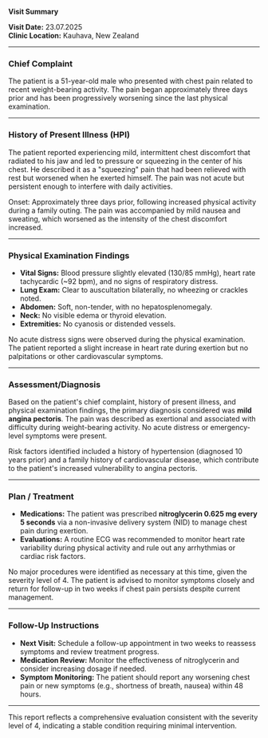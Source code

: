 

**Visit Summary**

**Visit Date:** 23.07.2025  
**Clinic Location:** Kauhava, New Zealand  

---

### **Chief Complaint**
The patient is a 51-year-old male who presented with chest pain related to recent weight-bearing activity. The pain began approximately three days prior and has been progressively worsening since the last physical examination.

---

### **History of Present Illness (HPI)**
The patient reported experiencing mild, intermittent chest discomfort that radiated to his jaw and led to pressure or squeezing in the center of his chest. He described it as a "squeezing" pain that had been relieved with rest but worsened when he exerted himself. The pain was not acute but persistent enough to interfere with daily activities.

Onset: Approximately three days prior, following increased physical activity during a family outing. The pain was accompanied by mild nausea and sweating, which worsened as the intensity of the chest discomfort increased.

---

### **Physical Examination Findings**
- **Vital Signs:** Blood pressure slightly elevated (130/85 mmHg), heart rate tachycardic (~92 bpm), and no signs of respiratory distress.
- **Lung Exam:** Clear to auscultation bilaterally, no wheezing or crackles noted.
- **Abdomen:** Soft, non-tender, with no hepatosplenomegaly.
- **Neck:** No visible edema or thyroid elevation.
- **Extremities:** No cyanosis or distended vessels.

No acute distress signs were observed during the physical examination. The patient reported a slight increase in heart rate during exertion but no palpitations or other cardiovascular symptoms.

---

### **Assessment/Diagnosis**
Based on the patient's chief complaint, history of present illness, and physical examination findings, the primary diagnosis considered was **mild angina pectoris**. The pain was described as exertional and associated with difficulty during weight-bearing activity. No acute distress or emergency-level symptoms were present.

Risk factors identified included a history of hypertension (diagnosed 10 years prior) and a family history of cardiovascular disease, which contribute to the patient's increased vulnerability to angina pectoris.

---

### **Plan / Treatment**
- **Medications:** The patient was prescribed **nitroglycerin 0.625 mg every 5 seconds** via a non-invasive delivery system (NID) to manage chest pain during exertion.
- **Evaluations:** A routine ECG was recommended to monitor heart rate variability during physical activity and rule out any arrhythmias or cardiac risk factors.

No major procedures were identified as necessary at this time, given the severity level of 4. The patient is advised to monitor symptoms closely and return for follow-up in two weeks if chest pain persists despite current management.

---

### **Follow-Up Instructions**
- **Next Visit:** Schedule a follow-up appointment in two weeks to reassess symptoms and review treatment progress.
- **Medication Review:** Monitor the effectiveness of nitroglycerin and consider increasing dosage if needed.
- **Symptom Monitoring:** The patient should report any worsening chest pain or new symptoms (e.g., shortness of breath, nausea) within 48 hours.

---

This report reflects a comprehensive evaluation consistent with the severity level of 4, indicating a stable condition requiring minimal intervention.